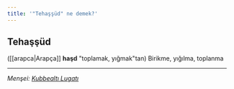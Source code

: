 ```yaml
---
title: '"Tehaşşüd" ne demek?'
---
```


## Tehaşşüd
([[arapca|Arapça]] **haşd** "toplamak, yığmak"tan) Birikme, yığılma, toplanma

---
*Menşei: [Kubbealtı Lugatı](https://www.lugatim.com/s/tahaşşüt)*